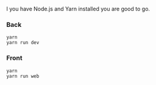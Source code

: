 I you have Node.js and Yarn installed you are good to go.

### Back
```
yarn
yarn run dev
```
### Front 
```
yarn 
yarn run web
```
